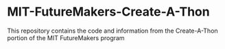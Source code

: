 # MIT-FutureMakers-Create-A-Thon
This repository contains the code and information from the Create-A-Thon portion of the MIT FutureMakers program

